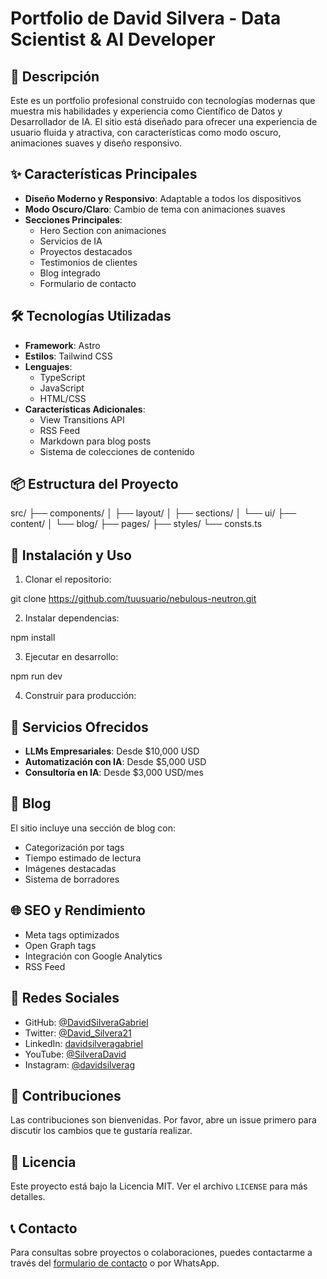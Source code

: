# Portfolio de David Silvera - Data Scientist & AI Developer

## 🚀 Descripción

Este es un portfolio profesional construido con tecnologías modernas que muestra mis habilidades y experiencia como Científico de Datos y Desarrollador de IA. El sitio está diseñado para ofrecer una experiencia de usuario fluida y atractiva, con características como modo oscuro, animaciones suaves y diseño responsivo.

## ✨ Características Principales

- **Diseño Moderno y Responsivo**: Adaptable a todos los dispositivos
- **Modo Oscuro/Claro**: Cambio de tema con animaciones suaves
- **Secciones Principales**:
  - Hero Section con animaciones
  - Servicios de IA
  - Proyectos destacados
  - Testimonios de clientes
  - Blog integrado
  - Formulario de contacto

## 🛠️ Tecnologías Utilizadas

- **Framework**: Astro
- **Estilos**: Tailwind CSS
- **Lenguajes**:
  - TypeScript
  - JavaScript
  - HTML/CSS
- **Características Adicionales**:
  - View Transitions API
  - RSS Feed
  - Markdown para blog posts
  - Sistema de colecciones de contenido

## 📦 Estructura del Proyecto

src/
├── components/
│ ├── layout/
│ ├── sections/
│ └── ui/
├── content/
│ └── blog/
├── pages/
├── styles/
└── consts.ts


## 🚀 Instalación y Uso

1. Clonar el repositorio:

git clone https://github.com/tuusuario/nebulous-neutron.git

2. Instalar dependencias:

npm install

3. Ejecutar en desarrollo:

npm run dev 

4. Construir para producción:


## 💼 Servicios Ofrecidos

- **LLMs Empresariales**: Desde $10,000 USD
- **Automatización con IA**: Desde $5,000 USD
- **Consultoría en IA**: Desde $3,000 USD/mes

## 📝 Blog

El sitio incluye una sección de blog con:
- Categorización por tags
- Tiempo estimado de lectura
- Imágenes destacadas
- Sistema de borradores

## 🌐 SEO y Rendimiento

- Meta tags optimizados
- Open Graph tags
- Integración con Google Analytics
- RSS Feed

## 📱 Redes Sociales

- GitHub: [@DavidSilveraGabriel](https://github.com/DavidSilveraGabriel)
- Twitter: [@David_Silvera21](https://twitter.com/David_Silvera21)
- LinkedIn: [davidsilveragabriel](https://www.linkedin.com/in/davidsilveragabriel/)
- YouTube: [@SilveraDavid](https://www.youtube.com/@SilveraDavid)
- Instagram: [@davidsilverag](https://www.instagram.com/davidsilverag/)

## 🤝 Contribuciones

Las contribuciones son bienvenidas. Por favor, abre un issue primero para discutir los cambios que te gustaría realizar.

## 📄 Licencia

Este proyecto está bajo la Licencia MIT. Ver el archivo `LICENSE` para más detalles.

## 📞 Contacto

Para consultas sobre proyectos o colaboraciones, puedes contactarme a través del [formulario de contacto](https://tudominio.com/#contact) o por WhatsApp.
